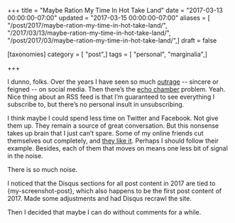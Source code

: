 +++
title = "Maybe Ration My Time In Hot Take Land"
date = "2017-03-13 00:00:00-07:00"
updated = "2017-03-15 00:00:00-07:00"
aliases = [ "/post/2017/maybe-ration-my-time-in-hot-take-land/", "/2017/03/13/maybe-ration-my-time-in-hot-take-land/", "/post/2017/03/maybe-ration-my-time-in-hot-take-land/",]
draft = false

[taxonomies]
category = [ "post",]
tags = [ "personal", "marginalia",]

+++

[outrage]: http://www.geekwire.com/2017/trump-supporters-voice-real-outrage-fake-resistanceradio-promoting-amazon-tv-series/
[echo chamber]: https://arstechnica.com/science/2017/03/the-social-media-echo-chamber-is-real/

I dunno, folks.
Over the years I have seen so much [outrage][] -- sincere or feigned -- on social media.
Then there’s the [echo chamber][] problem.
Yeah.
Nice thing about an RSS feed is that I’m guaranteed to see everything I subscribe to, but there’s no personal insult in unsubscribing.

[they like it]: https://seeknuance.com/2017/03/07/im-happier-and-more-productive-without-twitter/

I think maybe I could spend less time on Twitter and Facebook.
Not give them up.
They remain a source of great conversation.
But this nonsense takes up brain that I just can’t spare.
Some of my online friends cut themselves out completely, and [they like it][].
Perhaps I should follow their example.
Besides, each of them that moves on means one less bit of signal in the noise.

There is so much noise.

[my screenshot post]: /post/2017/01/cinnamon-screenshot-shortcuts/

<aside class="admonition">

I noticed that the Disqus sections for all post content in 2017 are tied to {my-screenshot-post},
which also happens to be the first post content of 2017.
Made some adjustments and had Disqus recrawl the site.

Then I decided that maybe I can do without comments for a while.

</aside>